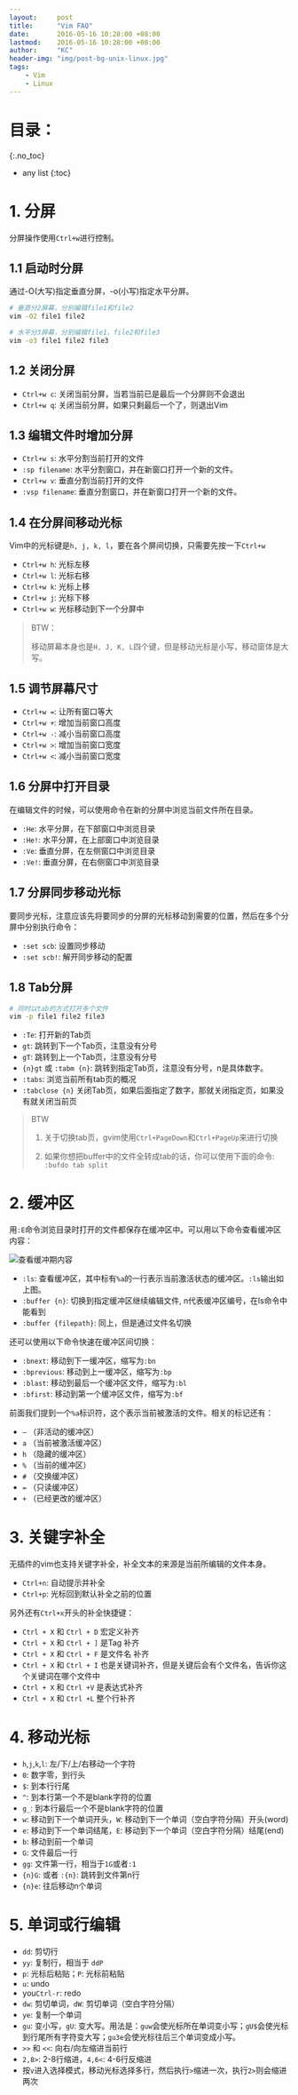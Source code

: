 ```yaml
---
layout:     post
title:      "Vim FAQ"
date:       2016-05-16 10:28:00 +08:00
lastmod: 	2016-05-16 10:28:00 +08:00
author:     "KC"
header-img: "img/post-bg-unix-linux.jpg"
tags:
    - Vim
    - Linux
---
```


# 目录：
{:.no_toc}
* any list
{:toc}

# 1. 分屏

分屏操作使用`Ctrl+w`进行控制。

## 1.1 启动时分屏

通过-O(大写)指定垂直分屏，-o(小写)指定水平分屏。

```bash
# 垂直分2屏幕，分别编辑file1和file2
vim -O2 file1 file2 

# 水平分3屏幕，分别编辑file1、file2和file3
vim -o3 file1 file2 file3
```

## 1.2 关闭分屏

- `Ctrl+w c`: 关闭当前分屏，当若当前已是最后一个分屏则不会退出
- `Ctrl+w q`: 关闭当前分屏，如果只剩最后一个了，则退出Vim

## 1.3 编辑文件时增加分屏

- `Ctrl+w s`: 水平分割当前打开的文件
- `:sp filename`: 水平分割窗口，并在新窗口打开一个新的文件。
- `Ctrl+w v`: 垂直分割当前打开的文件
- `:vsp filename`: 垂直分割窗口，并在新窗口打开一个新的文件。

## 1.4 在分屏间移动光标

Vim中的光标键是`h, j, k, l`，要在各个屏间切换，只需要先按一下`Ctrl+w`

- `Ctrl+w h`: 光标左移
- `Ctrl+w l`: 光标右移
- `Ctrl+w k`: 光标上移
- `Ctrl+w j`: 光标下移
- `Ctrl+w w`: 光标移动到下一个分屏中

> BTW：
> 
> 移动屏幕本身也是`H, J, K, L`四个键，但是移动光标是小写，移动窗体是大写。

## 1.5 调节屏幕尺寸

- `Ctrl+w =`: 让所有窗口等大
- `Ctrl+w +`: 增加当前窗口高度
- `Ctrl+w -`: 减小当前窗口高度
- `Ctrl+w >`: 增加当前窗口宽度
- `Ctrl+w <`: 减小当前窗口宽度

## 1.6 分屏中打开目录

在编辑文件的时候，可以使用命令在新的分屏中浏览当前文件所在目录。

- `:He`: 水平分屏，在下部窗口中浏览目录
- `:He!`: 水平分屏，在上部窗口中浏览目录
- `:Ve`: 垂直分屏，在左侧窗口中浏览目录
- `:Ve!`: 垂直分屏，在右侧窗口中浏览目录

## 1.7 分屏同步移动光标

要同步光标，注意应该先将要同步的分屏的光标移动到需要的位置，然后在多个分屏中分别执行命令：

- `:set scb`: 设置同步移动
- `:set scb!`: 解开同步移动的配置

## 1.8 Tab分屏

```bash
# 同时以tab的方式打开多个文件
vim -p file1 file2 file3
```
- `:Te`: 打开新的Tab页
- `gt`: 跳转到下一个Tab页，注意没有分号
- `gT`: 跳转到上一个Tab页，注意没有分号
- `{n}gt` 或 `:tabm {n}`: 跳转到指定Tab页，注意没有分号，n是具体数字。
- `:tabs`: 浏览当前所有tab页的概况
- `:tabclose {n}` 关闭Tab页，如果后面指定了数字，那就关闭指定页，如果没有就关闭当前页

> BTW
>
> 1. 关于切换tab页，gvim使用`Ctrl+PageDown`和`Ctrl+PageUp`来进行切换
> 
> 2. 如果你想把buffer中的文件全转成tab的话，你可以使用下面的命令:
> `:bufdo tab split`

# 2. 缓冲区

用`:E`命令浏览目录时打开的文件都保存在缓冲区中。可以用以下命令查看缓冲区内容：

![查看缓冲期内容](/attachments/2016-05-16/vim-1.png)

- `:ls`: 查看缓冲区，其中标有`%a`的一行表示当前激活状态的缓冲区。`:ls`输出如上图。
- `:buffer {n}`: 切换到指定缓冲区继续编辑文件, n代表缓冲区编号，在ls命令中能看到
- `:buffer {filepath}`: 同上，但是通过文件名切换

还可以使用以下命令快速在缓冲区间切换：
 
- `:bnext`: 移动到下一缓冲区，缩写为`:bn`
- `:bprevious`: 移动到上一缓冲区，缩写为`:bp`
- `:blast`: 移动到最后一个缓冲区文件，缩写为`:bl`
- `:bfirst`: 移动到第一个缓冲区文件，缩写为`:bf`

前面我们提到一个`%a`标识符，这个表示当前被激活的文件。相关的标记还有：

- `–` （非活动的缓冲区）
- `a` （当前被激活缓冲区）
- `h` （隐藏的缓冲区）
- `%` （当前的缓冲区）
- `#` （交换缓冲区）
- `=` （只读缓冲区）
- `+` （已经更改的缓冲区）


# 3. 关键字补全

无插件的vim也支持关键字补全，补全文本的来源是当前所编辑的文件本身。

- `Ctrl+n`: 自动提示并补全
- `Ctrl+p`: 光标回到默认补全之前的位置

另外还有`Ctrl+x`开头的补全快捷键：

- `Ctrl + X` 和 `Ctrl + D` 宏定义补齐
- `Ctrl + X` 和 `Ctrl + ]` 是Tag 补齐
- `Ctrl + X` 和 `Ctrl + F` 是文件名 补齐
- `Ctrl + X` 和 `Ctrl + I` 也是关键词补齐，但是关键后会有个文件名，告诉你这个关键词在哪个文件中
- `Ctrl + X` 和 `Ctrl +V` 是表达式补齐
- `Ctrl + X` 和 `Ctrl +L` 整个行补齐

# 4. 移动光标

- `h`,`j`,`k`,`l`: 左/下/上/右移动一个字符
- `0`: 数字零，到行头
- `$`: 到本行行尾
- `^`: 到本行第一个不是blank字符的位置
- `g_`: 到本行最后一个不是blank字符的位置
- `w`: 移动到下一个单词开头，`W`: 移动到下一个单词（空白字符分隔）开头(word)
- `e`: 移动到下一个单词结尾，`E`: 移动到下一个单词（空白字符分隔）结尾(end)
- `b`: 移动到前一个单词
- `G`: 文件最后一行
- `gg`: 文件第一行，相当于`1G`或者`:1`
- `{n}G`: 或者 `:{n}`: 跳转到文件第n行
- `{n}e`: 往后移动n个单词

# 5. 单词或行编辑

- `dd`: 剪切行
- `yy`: 复制行，相当于 `ddP`
- `p`: 光标后粘贴；`P`: 光标前粘贴
- `u`: undo
- you`Ctrl-r`: redo
- `dw`: 剪切单词，`dW`: 剪切单词（空白字符分隔）
- `ye`: 复制一个单词
- `gu`: 变小写，`gU`: 变大写。用法是：`guw`会使光标所在单词变小写；`gU$`会使光标到行尾所有字符变大写；`gu3e`会使光标往后三个单词变成小写。
- `>>` 和 `<<`: 向右/向左缩进当前行
- `2,8>`: 2-8行缩进，`4,6<`: 4-6行反缩进
- 按`v`进入选择模式，移动光标选择多行，然后执行`>`缩进一次，执行`2>`则会缩进两次